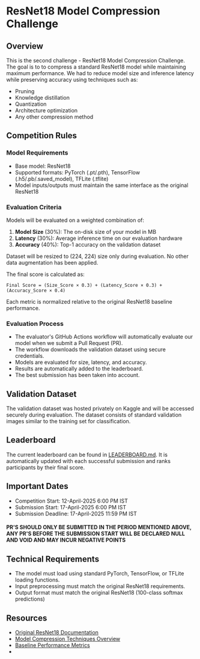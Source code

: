 # ResNet18 Model Compression Challenge

## Overview
This is the second challenge - ResNet18 Model Compression Challenge. The goal is to to compress a standard ResNet18 model while maintaining maximum performance. We had to reduce model size and inference latency while preserving accuracy using techniques such as:

- Pruning
- Knowledge distillation
- Quantization
- Architecture optimization
- Any other compression method

## Competition Rules

### Model Requirements
- Base model: ResNet18
- Supported formats: PyTorch (.pt/.pth), TensorFlow (.h5/.pb/.saved_model), TFLite (.tflite)
- Model inputs/outputs must maintain the same interface as the original ResNet18

### Evaluation Criteria
Models will be evaluated on a weighted combination of:
1. **Model Size** (30%): The on-disk size of your model in MB
2. **Latency** (30%): Average inference time on our evaluation hardware
3. **Accuracy** (40%): Top-1 accuracy on the validation dataset

Dataset will be resized to (224, 224) size only during evaluation. No other data augmentation has been applied.

The final score is calculated as:
```
Final Score = (Size_Score × 0.3) + (Latency_Score × 0.3) + (Accuracy_Score × 0.4)
```

Each metric is normalized relative to the original ResNet18 baseline performance.

### Evaluation Process
- The evaluator's GitHub Actions workflow will automatically evaluate our model when we submit a Pull Request (PR).
- The workflow downloads the validation dataset using secure credentials.
- Models are evaluated for size, latency, and accuracy.
- Results are automatically added to the leaderboard.
- The best submission has been taken into account.

## Validation Dataset
The validation dataset was hosted privately on Kaggle and will be accessed securely during evaluation. The dataset consists of standard validation images similar to the training set for classification.

## Leaderboard
The current leaderboard can be found in [LEADERBOARD.md](LEADERBOARD.md). It is automatically updated with each successful submission and ranks participants by their final score.

## Important Dates
- Competition Start: 12-April-2025 6:00 PM IST
- Submission Start: 17-April-2025 6:00 PM IST
- Submission Deadline: 17-April-2025 11:59 PM IST

#### PR'S SHOULD ONLY BE SUBMITTED IN THE PERIOD MENTIONED ABOVE, ANY PR'S BEFORE THE SUBMISSION START WILL BE DECLARED NULL AND VOID AND MAY INCUR NEGATIVE POINTS

## Technical Requirements
- The model must load using standard PyTorch, TensorFlow, or TFLite loading functions.
- Input preprocessing must match the original ResNet18 requirements.
- Output format must match the original ResNet18 (100-class softmax predictions)

## Resources
- [Original ResNet18 Documentation](https://pytorch.org/hub/pytorch_vision_resnet/)
- [Model Compression Techniques Overview](https://arxiv.org/abs/1710.09282)
- [Baseline Performance Metrics](BASELINE.md)
- 
